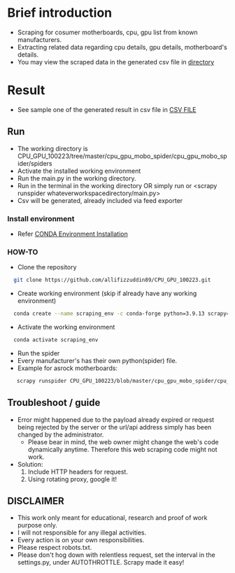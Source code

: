 # Brief introduction
- Scraping for cosumer motherboards, cpu, gpu list from known manufacturers.
- Extracting related data regarding cpu details, gpu details, motherboard's details.
- You may view the scraped data in the generated csv file in [directory](https://github.com/allifizzuddin89/CPU_GPU_100223/tree/master/cpu_gpu_mobo_spider/cpu_gpu_mobo_spider/spiders)

# Result
- See sample one of the generated result in csv file in [CSV FILE](https://github.com/allifizzuddin89/CPU_GPU_100223/blob/master/cpu_gpu_mobo_spider/cpu_gpu_mobo_spider/spiders/ASROCK_mobo_1150.csv)

## Run
- The working directory is CPU_GPU_100223/tree/master/cpu_gpu_mobo_spider/cpu_gpu_mobo_spider/spiders
- Activate the installed working environment
- Run the main.py in the working directory.
- Run <scrapy runspider main.py> in the terminal in the working directory
  OR simply run <scrapy crawl main.py> or <scrapy runspider whateverworkspacedirectory/main.py>
- Csv will be generated, already included via feed exporter

### Install environment
- Refer [CONDA Environment Installation](https://docs.anaconda.com/anaconda/install/)
 
### HOW-TO
- Clone the repository
```bash  
  git clone https://github.com/allifizzuddin89/CPU_GPU_100223.git 
```
- Create working environment (skip if already have any working environment)
```bash
  conda create --name scraping_env -c conda-forge python=3.9.13 scrapy=2.7.1
```
- Activate the working environment
```bash
  conda activate scraping_env
```
 - Run the spider
 - Every manufacturer's has their own python(spider) file.
 - Example for asrock motherboards:
 ```bash
    scrapy runspider CPU_GPU_100223/blob/master/cpu_gpu_mobo_spider/cpu_gpu_mobo_spider/spiders/asrock_mobo.py
 ```

## Troubleshoot / guide
- Error might happened due to the payload already expired or request being rejected by the server or the url/api address simply has been changed by the administrator.
  - Please bear in mind, the web owner might change the web's code dynamically anytime. Therefore this web scraping code might not work.
- Solution: 
  1. Include HTTP headers for request.
  2. Using rotating proxy, google it!
  
## DISCLAIMER
- This work only meant for educational, research and proof of work purpose only. 
- I will not responsible for any illegal activities.
- Every action is on your own responsibilities.
- Please respect robots.txt.
- Please don't hog down with relentless request, set the interval in the settings.py, under AUTOTHROTTLE. Scrapy made it easy!

